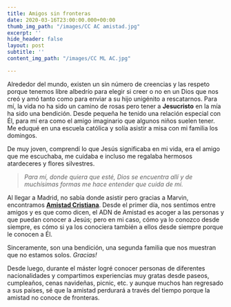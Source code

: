 ```yaml
---
title: Amigos sin fronteras
date: 2020-03-16T23:00:00.000+00:00
thumb_img_path: "/images/CC AC amistad.jpg"
excerpt: ''
hide_header: false
layout: post
subtitle: ''
content_img_path: "/images/CC ML AC.jpg"

---
```

Alrededor del mundo, existen un sin número de creencias y las respeto porque tenemos libre albedrío para elegir si creer o no en un Dios que nos creó y amó tanto como para enviar a su hijo unigénito a rescatarnos. Para mí, la vida no ha sido un camino de rosas pero tener a **Jesucristo** en  la mía ha sido una bendición. Desde pequeña he tenido una relación especial con Él, para mí era como el amigo imaginario que algunos niños suelen tener. Me eduqué en una escuela católica y solía asistir a misa con mi familia los domingos.

De muy joven, comprendí lo que Jesús significaba en mi vida, era el amigo que me escuchaba, me cuidaba e incluso me regalaba hermosos atardeceres y flores silvestres.

> _Para mí, donde quiera que esté, Dios se encuentra allí y de muchísimas formas me hace entender que cuida de mí._

Al llegar a Madrid, no sabía donde asistir pero gracias a Marvin, encontramos [**Amistad Cristiana**](https://amistadcristianamadrid.org/ "AmistadCristiana"). Desde el primer día, nos sentimos entre amigos y es que como dicen, el ADN de Amistad es acoger a las personas y que puedan conocer a Jesús; pero en mi caso, cómo ya lo conozco desde siempre, es cómo si ya los conociera también a ellos desde siempre porque le conocen a Él.

Sinceramente, son una bendición, una segunda familia que nos muestran que no estamos solos. _Gracias!_

Desde luego, durante el máster logré conocer personas de diferentes nacionalidades y compartimos experiencias muy gratas desde paseos, cumpleaños, cenas navideñas, picnic, etc. y aunque muchos han regresado a sus países, sé que la amistad perdurará a través del tiempo porque la amistad no conoce de fronteras.
